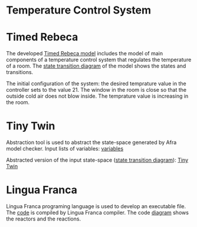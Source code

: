 # Temperature Control System

# Timed Rebeca
The developed  <a href="https://github.com/fereidoun-moradi/RoomTemp/blob/main/OneRoomTemp_Github.rebeca">Timed Rebeca model</a> includes the model of main components of a temperature control system that regulates the temperature of a room. The <a href="https://github.com/fereidoun-moradi/RoomTemp/blob/main/OneRoomTemp_Github.jpg">state transition diagram</a> of the model shows the states and transitions. 

The initial configuration of the system: the desired temprature value in the controller sets to the value 21. The window in the room is close so that the outside cold air does not blow inside. The temprature value is increasing in the room. 

# Tiny Twin 
Abstraction tool is used to abstract the state-space generated by Afra model checker. 
Input lists of variables: <a href="https://github.com/fereidoun-moradi/RoomTemp/blob/main/inputVar.txt">variables</a>

Abstracted version of the input state-space (<a href="https://github.com/fereidoun-moradi/RoomTemp/blob/main/miniModel.png">state transition diagram</a>): <a href="https://github.com/fereidoun-moradi/RoomTemp/blob/main/miniModel.statespace">Tiny Twin</a>

# Lingua Franca
Lingua Franca programing language is used to develop an executable file. The <a href="https://github.com/fereidoun-moradi/RoomTemp/blob/main/Temperature_Control_System.lf">code</a> is compiled by Lingua Franca compiler.
The code <a href="https://github.com/fereidoun-moradi/RoomTemp/blob/main/RoomTemp_Monitor_compSensor.jpeg">diagram</a> shows the reactors and the reactions.
